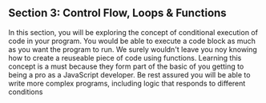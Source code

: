 ## Section 3: Control Flow, Loops & Functions

In this section, you will be exploring the concept of conditional execution of code in your program. You would be able to execute a code block as much as you want the program to run. We surely wouldn't leave you noy knowing how to create a reuseable piece of code using functions. Learning this concept is a must because they form part of the basic of you getting to being a pro as a JavaScript developer.
Be rest assured you will be able to write more complex programs, including logic that responds to different conditions